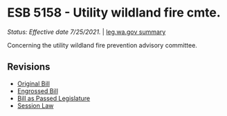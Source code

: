 # ESB 5158 - Utility wildland fire cmte.
*Status: Effective date 7/25/2021.* | [leg.wa.gov summary](https://app.leg.wa.gov/billsummary?BillNumber=5158&Year=2021)

Concerning the utility wildland fire prevention advisory committee.

## Revisions
* [Original Bill](1/)
* [Engrossed Bill](1/)
* [Bill as Passed Legislature](1/)
* [Session Law](1/)